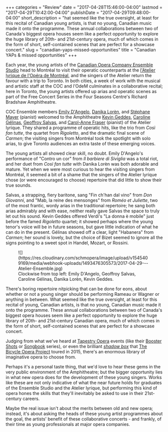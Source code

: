 +++
categories = "Review"
date = "2017-04-28T15:46:00-04:00"
lastmod = "2017-04-29T10:42:00-04:00"
publishDate = "2017-04-29T09:48:00-04:00"
short_description = "hat seemed like the true oversight, at least for this recital of Canadian young artists, is that no young, Canadian music made it onto the programme. These annual collaborations between two of Canada&#039;s biggest opera houses seem like a perfect opportunity to explore the huge library of 20th- and 21st-century opera, much of which comes in the form of short, self-contained scenes that are perfect for a showcase concert."
slug = "canadian-yaps-missed-opportunities"
title = "Canadian YAPs &amp; missed opportunities"
+++

Each year, the young artists of the [Canadian Opera Company Ensemble Studio](/scene/companies/canadian-opera-company-ensemble-studio/) head to Montréal to visit their operatic counterparts at the [l'Atelier lyrique de l'Opéra de Montréal](/scene/companies/latelier-lyrique-de-lopera-de-montreal/), and the singers of the Atelier return the favour with a trip to Toronto. In both cities, a week of work with the musical and artistic staff at the COC and l'OdeM culminates in a collaborative recital; here in Toronto, the young artists offered up arias and operatic scenes as part of the Free Concert Series in the Four Seasons Centre's Richard Bradshaw Amphitheatre.

COC Ensemble members [Emily D'Angelo](/scene/people/emily-dangelo/), [Danika Lorèn](/scene/people/danika-loren/), and [Stéphane Mayer](/scene/people/stephane-mayer/) (pianist) welcomed to the Amphitheatre [Kevin Geddes](/scene/people/kevin-geddes/), [Caroline Gélinas](/scene/people/caroline-gelinas/), [Geoffroy Salvas](/scene/people/geoffroy-salvas/), and [Carol-Anne Fraser](/scene/people/carol-anne-fraser/) (pianist) of the Atelier lyrique. They shared a programme of operatic hits, like the trio from *Così fan tutte*, the quartet from *Rigoletto*, and the dramatic final scene of *Carmen*; the visiting singers from Montréal took the spotlight with solo arias, to give Toronto audiences an extra taste of these emerging voices.

The young artists all showed clear skill, no doubt. Emily D'Angelo's performance of "Contro un cor" from *Il barbiere di Siviglia* was a total riot, and her duet from *Così fan tutte* with Danika Lorèn was both adorable and mature. Yet when we were most curious to hear the visiting singers from Montréal, it seemed a bit of a shame that the singers of the Atelier lyrique chose (or were encouraged to choose) repertoire that did little to show their true sounds. 

Salvas, a strapping, fiery baritone, sang "Fin ch'han dal vino" from *Don Giovanni*, and "Mab, la reine des mensonges" from *Roméo et Juliette*, two of the most frantic, wordy arias in the traditional repertoire; he sang both arias admirably and with ease, neither really gave Salvas the space to truly let out his sound. Kevin Geddes offered Verdi's "La donna è mobile" just before the famed *Rigoletto* quartet; it showed perhaps where the young tenor's voice will be in future seasons, but gave little indication of what he can do in the present. Gélinas showed off a clear, light "Habanera" from *Carmen*; her sound is lovely, but the choice of Bizet seemed to ignore all the signs pointing to a sweet spot in Handel, Mozart, or Rossini.

<figure data-type="image">
![](https://res.cloudinary.com/schmopera/image/upload/v1545409169/media/webhook-uploads/1493476305573/2017-04-29---Atelier-Ensemble.jpg)
<figcaption>Clockwise from top left: Emily D'Angelo, Geoffroy Salvas, Caroline Gélinas, Danika Lorèn, Kevin Geddes.</figcaption>
</figure>

There's boring repertoire nitpicking that can be done for eons, about whether or not a young singer should be performing Rameau or Wagner or anything in between. What seemed like the true oversight, at least for this recital of young, Canadian artists, is that no young, Canadian music made it onto the programme. These annual collaborations between two of Canada's biggest opera houses seem like a perfect opportunity to explore the huge library of 20th- and 21st-century Canadian opera, much of which comes in the form of short, self-contained scenes that are perfect for a showcase concert. 

Judging from what we've heard at [Tapestry Opera](/scene/companies/tapestry-opera/) events (like their [Booster Shots](/in-review-tapestry-briefs-booster-shots/) or [Songbook](/he-saidshe-said-songbook-vi/) series), or even the brilliant [*shadow box*](/in-review-shadow-box/) that [The Bicycle Opera Project](/scene/companies/the-bicycle-opera-project/) toured in 2015, there's an enormous library of imaginative opera to choose from. 

Perhaps it's a personal taste thing, that we'd love to hear these gems in the very public environment of the Amphitheatre; but the bigger opportunity lies in what new opera does for the development of these young singers. Works like these are not only indicative of what the near future holds for graduates of the Ensemble Studio and the Atelier lyrique, but performing this kind of opera hones the skills that they'll inevitably be asked to use in their 21st-century careers.

Maybe the real issue isn't about the merits between old and new opera; instead, it's about asking the heads of these young artist programmes about the goal, the artists' benefit of these collaborative concerts - and frankly, of their time as young professionals at major opera companies.

